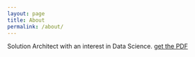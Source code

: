 ```yaml
---
layout: page
title: About
permalink: /about/
---
```


Solution Architect with an interest in Data Science.
[get the PDF](/assets/pdfs/Sheridan.pdf) 

